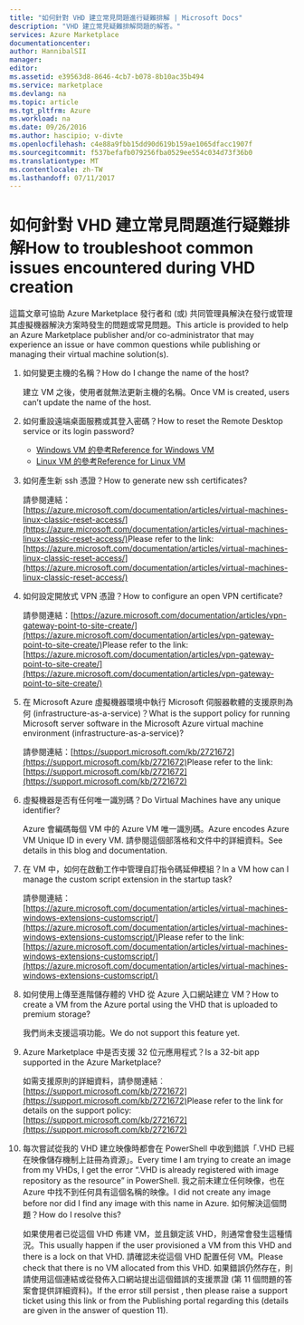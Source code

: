 ```yaml
---
title: "如何針對 VHD 建立常見問題進行疑難排解 | Microsoft Docs"
description: "VHD 建立常見疑難排解問題的解答。"
services: Azure Marketplace
documentationcenter: 
author: HannibalSII
manager: 
editor: 
ms.assetid: e39563d8-8646-4cb7-b078-8b10ac35b494
ms.service: marketplace
ms.devlang: na
ms.topic: article
ms.tgt_pltfrm: Azure
ms.workload: na
ms.date: 09/26/2016
ms.author: hascipio; v-divte
ms.openlocfilehash: c4e88a9fbb15dd90d619b159ae1065dfacc1907f
ms.sourcegitcommit: f537befafb079256fba0529ee554c034d73f36b0
ms.translationtype: MT
ms.contentlocale: zh-TW
ms.lasthandoff: 07/11/2017
---
```

# <a name="how-to-troubleshoot-common-issues-encountered-during-vhd-creation"></a><span data-ttu-id="3057a-103">如何針對 VHD 建立常見問題進行疑難排解</span><span class="sxs-lookup"><span data-stu-id="3057a-103">How to troubleshoot common issues encountered during VHD creation</span></span>
<span data-ttu-id="3057a-104">這篇文章可協助 Azure Marketplace 發行者和 (或) 共同管理員解決在發行或管理其虛擬機器解決方案時發生的問題或常見問題。</span><span class="sxs-lookup"><span data-stu-id="3057a-104">This article is provided to help an Azure Marketplace publisher and/or co-administrator that may experience an issue or have common questions while publishing or managing their virtual machine solution(s).</span></span>

1. <span data-ttu-id="3057a-105">如何變更主機的名稱？</span><span class="sxs-lookup"><span data-stu-id="3057a-105">How do I change the name of the host?</span></span>
   
    <span data-ttu-id="3057a-106">建立 VM 之後，使用者就無法更新主機的名稱。</span><span class="sxs-lookup"><span data-stu-id="3057a-106">Once VM is created, users can’t update the name of the host.</span></span>
2. <span data-ttu-id="3057a-107">如何重設遠端桌面服務或其登入密碼？</span><span class="sxs-lookup"><span data-stu-id="3057a-107">How to reset the Remote Desktop service or its login password?</span></span>
   
   * [<span data-ttu-id="3057a-108">Windows VM 的參考</span><span class="sxs-lookup"><span data-stu-id="3057a-108">Reference for Windows VM</span></span>](https://azure.microsoft.com/documentation/articles/virtual-machines-windows-reset-rdp/)
   * [<span data-ttu-id="3057a-109">Linux VM 的參考</span><span class="sxs-lookup"><span data-stu-id="3057a-109">Reference for Linux VM</span></span>](https://azure.microsoft.com/documentation/articles/virtual-machines-linux-classic-reset-access/)
3. <span data-ttu-id="3057a-110">如何產生新 ssh 憑證？</span><span class="sxs-lookup"><span data-stu-id="3057a-110">How to generate new ssh certificates?</span></span>
   
   <span data-ttu-id="3057a-111">請參閱連結：[https://azure.microsoft.com/documentation/articles/virtual-machines-linux-classic-reset-access/](https://azure.microsoft.com/documentation/articles/virtual-machines-linux-classic-reset-access/)</span><span class="sxs-lookup"><span data-stu-id="3057a-111">Please refer to the link: [https://azure.microsoft.com/documentation/articles/virtual-machines-linux-classic-reset-access/](https://azure.microsoft.com/documentation/articles/virtual-machines-linux-classic-reset-access/)</span></span>
4. <span data-ttu-id="3057a-112">如何設定開放式 VPN 憑證？</span><span class="sxs-lookup"><span data-stu-id="3057a-112">How to configure an open VPN certificate?</span></span>
   
   <span data-ttu-id="3057a-113">請參閱連結：[https://azure.microsoft.com/documentation/articles/vpn-gateway-point-to-site-create/](https://azure.microsoft.com/documentation/articles/vpn-gateway-point-to-site-create/)</span><span class="sxs-lookup"><span data-stu-id="3057a-113">Please refer to the link: [https://azure.microsoft.com/documentation/articles/vpn-gateway-point-to-site-create/](https://azure.microsoft.com/documentation/articles/vpn-gateway-point-to-site-create/)</span></span>
5. <span data-ttu-id="3057a-114">在 Microsoft Azure 虛擬機器環境中執行 Microsoft 伺服器軟體的支援原則為何 (infrastructure-as-a-service)？</span><span class="sxs-lookup"><span data-stu-id="3057a-114">What is the support policy for running Microsoft server software in the Microsoft Azure virtual machine environment (infrastructure-as-a-service)?</span></span>
   
   <span data-ttu-id="3057a-115">請參閱連結：[https://support.microsoft.com/kb/2721672](https://support.microsoft.com/kb/2721672)</span><span class="sxs-lookup"><span data-stu-id="3057a-115">Please refer to the link: [https://support.microsoft.com/kb/2721672](https://support.microsoft.com/kb/2721672)</span></span>
6. <span data-ttu-id="3057a-116">虛擬機器是否有任何唯一識別碼？</span><span class="sxs-lookup"><span data-stu-id="3057a-116">Do Virtual Machines have any unique identifier?</span></span>
   
   <span data-ttu-id="3057a-117">Azure 會編碼每個 VM 中的 Azure VM 唯一識別碼。</span><span class="sxs-lookup"><span data-stu-id="3057a-117">Azure encodes Azure VM Unique ID in every VM.</span></span> <span data-ttu-id="3057a-118">請參閱這個部落格和文件中的詳細資料。</span><span class="sxs-lookup"><span data-stu-id="3057a-118">See details in this blog and documentation.</span></span>
7. <span data-ttu-id="3057a-119">在 VM 中，如何在啟動工作中管理自訂指令碼延伸模組？</span><span class="sxs-lookup"><span data-stu-id="3057a-119">In a VM how can I manage the custom script extension in the startup task?</span></span>
   
   <span data-ttu-id="3057a-120">請參閱連結：[https://azure.microsoft.com/documentation/articles/virtual-machines-windows-extensions-customscript/](https://azure.microsoft.com/documentation/articles/virtual-machines-windows-extensions-customscript/)</span><span class="sxs-lookup"><span data-stu-id="3057a-120">Please refer to the link: [https://azure.microsoft.com/documentation/articles/virtual-machines-windows-extensions-customscript/](https://azure.microsoft.com/documentation/articles/virtual-machines-windows-extensions-customscript/)</span></span>
8. <span data-ttu-id="3057a-121">如何使用上傳至進階儲存體的 VHD 從 Azure 入口網站建立 VM？</span><span class="sxs-lookup"><span data-stu-id="3057a-121">How to create a VM from the Azure portal using the VHD that is uploaded to premium storage?</span></span>
   
   <span data-ttu-id="3057a-122">我們尚未支援這項功能。</span><span class="sxs-lookup"><span data-stu-id="3057a-122">We do not support this feature yet.</span></span>
9. <span data-ttu-id="3057a-123">Azure Marketplace 中是否支援 32 位元應用程式？</span><span class="sxs-lookup"><span data-stu-id="3057a-123">Is a 32-bit app supported in the Azure Marketplace?</span></span>
   
   <span data-ttu-id="3057a-124">如需支援原則的詳細資料，請參閱連結︰[https://support.microsoft.com/kb/2721672](https://support.microsoft.com/kb/2721672)</span><span class="sxs-lookup"><span data-stu-id="3057a-124">Please refer to the link for details on the support policy: [https://support.microsoft.com/kb/2721672](https://support.microsoft.com/kb/2721672)</span></span>
10. <span data-ttu-id="3057a-125">每次嘗試從我的 VHD 建立映像時都會在 PowerShell 中收到錯誤「.VHD 已經在映像儲存機制上註冊為資源」。</span><span class="sxs-lookup"><span data-stu-id="3057a-125">Every time I am trying to create an image from my VHDs, I get the error “.VHD is already registered with image repository as the resource” in PowerShell.</span></span> <span data-ttu-id="3057a-126">我之前未建立任何映像，也在 Azure 中找不到任何具有這個名稱的映像。</span><span class="sxs-lookup"><span data-stu-id="3057a-126">I did not create any image before nor did I find any image with this name in Azure.</span></span> <span data-ttu-id="3057a-127">如何解決這個問題？</span><span class="sxs-lookup"><span data-stu-id="3057a-127">How do I resolve this?</span></span>
    
    <span data-ttu-id="3057a-128">如果使用者已從這個 VHD 佈建 VM，並且鎖定該 VHD，則通常會發生這種情況。</span><span class="sxs-lookup"><span data-stu-id="3057a-128">This usually happen if the user provisioned a VM from this VHD and there is a lock on that VHD.</span></span> <span data-ttu-id="3057a-129">請確認未從這個 VHD 配置任何 VM。</span><span class="sxs-lookup"><span data-stu-id="3057a-129">Please check that there is no VM allocated from this VHD.</span></span> <span data-ttu-id="3057a-130">如果錯誤仍然存在，則請使用這個連結或從發佈入口網站提出這個錯誤的支援票證 (第 11 個問題的答案會提供詳細資料)。</span><span class="sxs-lookup"><span data-stu-id="3057a-130">If the error still persist , then please raise a support ticket using this link or from the Publishing portal regarding this (details are given in the answer of question 11).</span></span>